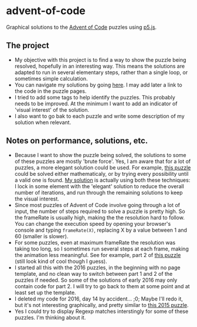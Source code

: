 # advent-of-code
Graphical solutions to the [Advent of Code](https://adventofcode.com) puzzles using [p5.js](https://p5js.org).

## The project
* My objective with this project is to find a way to show the puzzle being resolved, hopefully in an interesting way. This means the solutions are adapted to run in several elementary steps, rather than a single loop, or sometimes simple calculation.
* You can navigate my solutions by going [here](https://mokapon.github.io/advent-of-code). I may add later a link to the code in the puzzle pages.
* I tried to add some tags to help identify the puzzles. This probably needs to be improved. At the minimum I want to add an indicator of 'visual interest' of the solution.
* I also want to go bak to each puzzle and write some description of my solution when relevant.

## Notes on performance, solutions, etc.
* Because I want to show the puzzle being solved, the solutions to some of these puzzles are mostly 'brute force'. Yes, I am aware that for a lot of puzzles, a more elegant solution could be used. For example, [this puzzle](http://adventofcode.com/2016/day/15) could be solved either mathematicaly, or by trying every possibility until a valid one is found. [My solution](https://mokapon.github.io/advent-of-code/year/2016/day/15/index.html) is actually using both these techniques: I lock in some element with the 'elegant' solution to reduce the overall number of iterations, and run through the remaining solutions to  keep the visual interest.
* Since most puzzles of Advent of Code involve going through a lot of input, the number of steps required to solve a puzzle is pretty high. So the frameRate is usually high, making the the resolution hard to follow. You can change the execution speed by opening your browser's console and typing `frameRate(X)`, replacing X by a value between 1 and 60 (smaller is slower).
* For some puzzles, even at maximum frameRate the resolution was taking too long, so I sometimes run several steps at each frame, making the animation less meaningful. See for example, part 2 of [this puzzle](https://mokapon.github.io/advent-of-code/year/2016/day/18/index.html) (still look kind of cool though I guess).
* I started all this with the 2016 puzzles, in the beginning with no page template, and no clean way to switch between part 1 and 2 of the puzzles if needed. So some of the solutions of early 2016 may only contain code for part 2. I will try to go back to them at some point and at least set up the template.
* I deleted my code for 2016, day 14 by accident... ;0; Maybe I'll redo it, but it's not interesting graphically, and pretty similar to [this 2015 puzzle](https://mokapon.github.io/advent-of-code/year/2015/day/4/index.html).
* Yes I could try to display Regexp matches interstingly for some of these puzzles. I'm thinking about it.

